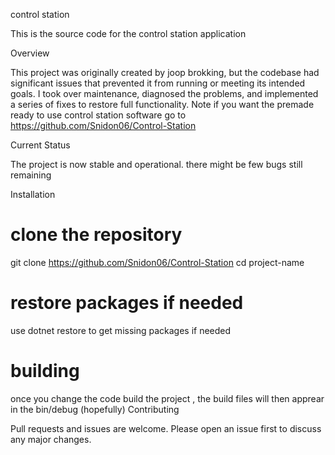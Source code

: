 control station 

This  is the source code for the control station application 

Overview

This project was originally created by joop brokking, but the codebase had significant issues that prevented it from running or meeting its intended goals.
I took over maintenance, diagnosed the problems, and implemented a series of fixes to restore full functionality. Note if you want the premade ready to use control station software go to https://github.com/Snidon06/Control-Station

Current Status

The project is now stable and operational.
there might be few bugs still remaining

Installation
# clone the repository
git clone https://github.com/Snidon06/Control-Station
cd project-name

# restore packages if needed 
use dotnet restore to get missing packages if needed

# building 
once you change the code build the project , the build files will then apprear in the bin/debug (hopefully)
Contributing

Pull requests and issues are welcome.
Please open an issue first to discuss any major changes.
